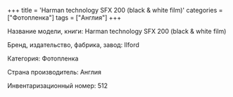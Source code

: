+++
title = 'Harman technology SFX 200 (black & white film)'
categories = ["Фотопленка"]
tags = ["Англия"]
+++

Название модели, книги: Harman technology SFX 200 (black & white film)

Бренд, издательство, фабрика, завод: Ilford

Категория: Фотопленка

Страна производитель: Англия

Инвентаризационный номер: 512

